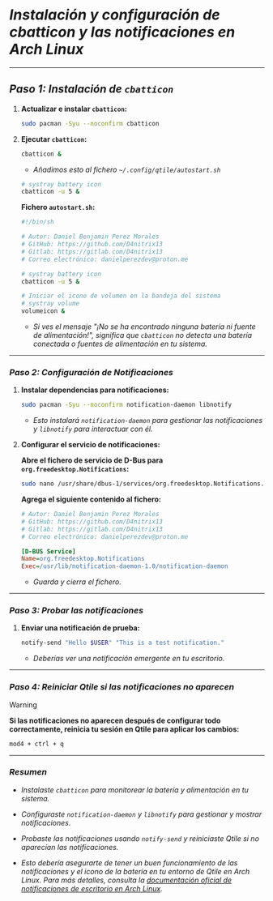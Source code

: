 # ***Instalación y configuración de cbatticon y las notificaciones en Arch Linux***

---

## ***Paso 1: Instalación de `cbatticon`***

1. **Actualizar e instalar `cbatticon`:**

   ```bash
   sudo pacman -Syu --noconfirm cbatticon
   ```

2. **Ejecutar `cbatticon`:**

   ```bash
   cbatticon &
   ```

   - *Añadimos esto al fichero `~/.config/qtile/autostart.sh`*

   ```bash
   # systray battery icon
   cbatticon -u 5 &
   ```

   **Fichero `autostart.sh`:**

   ```bash
   #!/bin/sh

   # Autor: Daniel Benjamin Perez Morales
   # GitHub: https://github.com/D4nitrix13
   # Gitlab: https://gitlab.com/D4nitrix13
   # Correo electrónico: danielperezdev@proton.me 

   # systray battery icon
   cbatticon -u 5 &

   # Iniciar el icono de volumen en la bandeja del sistema
   # systray volume
   volumeicon &
   ```

   - *Si ves el mensaje "¡No se ha encontrado ninguna batería ni fuente de alimentación!", significa que `cbatticon` no detecta una batería conectada o fuentes de alimentación en tu sistema.*

---

### ***Paso 2: Configuración de Notificaciones***

1. **Instalar dependencias para notificaciones:**

   ```bash
   sudo pacman -Syu --noconfirm notification-daemon libnotify
   ```

   - *Esto instalará `notification-daemon` para gestionar las notificaciones y `libnotify` para interactuar con él.*

2. **Configurar el servicio de notificaciones:**

   **Abre el fichero de servicio de D-Bus para `org.freedesktop.Notifications`:**

   ```bash
   sudo nano /usr/share/dbus-1/services/org.freedesktop.Notifications.service
   ```

   **Agrega el siguiente contenido al fichero:**

   ```ini
   # Autor: Daniel Benjamin Perez Morales
   # GitHub: https://github.com/D4nitrix13
   # Gitlab: https://gitlab.com/D4nitrix13
   # Correo electrónico: danielperezdev@proton.me 

   [D-BUS Service]
   Name=org.freedesktop.Notifications
   Exec=/usr/lib/notification-daemon-1.0/notification-daemon
   ```

   - *Guarda y cierra el fichero.*

---

### ***Paso 3: Probar las notificaciones***

1. **Enviar una notificación de prueba:**

   ```bash
   notify-send "Hello $USER" "This is a test notification."
   ```

   - *Deberías ver una notificación emergente en tu escritorio.*

---

### ***Paso 4: Reiniciar Qtile si las notificaciones no aparecen***

> [!WARNING]
> **Si las notificaciones no aparecen después de configurar todo correctamente, reinicia tu sesión en Qtile para aplicar los cambios:**

```bash
mod4 + ctrl + q
```

---

### ***Resumen***

- *Instalaste `cbatticon` para monitorear la batería y alimentación en tu sistema.*
- *Configuraste `notification-daemon` y `libnotify` para gestionar y mostrar notificaciones.*
- *Probaste las notificaciones usando `notify-send` y reiniciaste Qtile si no aparecían las notificaciones.*

- *Esto debería asegurarte de tener un buen funcionamiento de las notificaciones y el icono de la batería en tu entorno de Qtile en Arch Linux. Para más detalles, consulta la [documentación oficial de notificaciones de escritorio en Arch Linux](https://wiki.archlinux.org/title/Desktop_notifications "https://wiki.archlinux.org/title/Desktop_notifications").*

